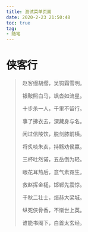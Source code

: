 ```yaml
---
title: 测试菜单页面
date: 2020-2-23 21:50:48
toc: true
tag: 
- 随笔
---
```


# 侠客行

> ​                    赵客缦胡缨，吴钩霜雪明。                
>
> ​                    银鞍照白马，飒沓如流星。                
>
> ​                    十步杀一人，千里不留行。                
>
> ​                    事了拂衣去，深藏身与名。                
>
> ​                    闲过信陵饮，脱剑膝前横。                
>
> ​                    将炙啖朱亥，持觞劝侯嬴。                
>
> ​                    三杯吐然诺，五岳倒为轻。                
>
> ​                    眼花耳热后，意气素霓生。                
>
> ​                    救赵挥金槌，邯郸先震惊。                
>
> ​                    千秋二壮士，烜赫大梁城。                
>
> ​                    纵死侠骨香，不惭世上英。                
>
> ​                    谁能书阁下，白首太玄经。                

